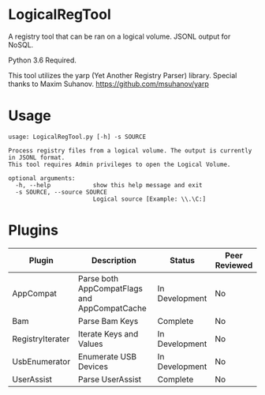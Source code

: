 # LogicalRegTool
A registry tool that can be ran on a logical volume. JSONL output for NoSQL.

Python 3.6 Required.

This tool utilizes the yarp (Yet Another Registry Parser) library. Special thanks to Maxim Suhanov. https://github.com/msuhanov/yarp



# Usage
```
usage: LogicalRegTool.py [-h] -s SOURCE

Process registry files from a logical volume. The output is currently in JSONL format.
This tool requires Admin privileges to open the Logical Volume.

optional arguments:
  -h, --help            show this help message and exit
  -s SOURCE, --source SOURCE
                        Logical source [Example: \\.\C:]
```

# Plugins
| Plugin | Description | Status | Peer Reviewed |
| --- | --- | --- | --- |
| AppCompat | Parse both AppCompatFlags and AppCompatCache | In Development | No |
| Bam | Parse Bam Keys | Complete | No |
| RegistryIterater | Iterate Keys and Values | In Development | No |
| UsbEnumerator | Enumerate USB Devices | In Development | No |
| UserAssist | Parse UserAssist | Complete | No |

